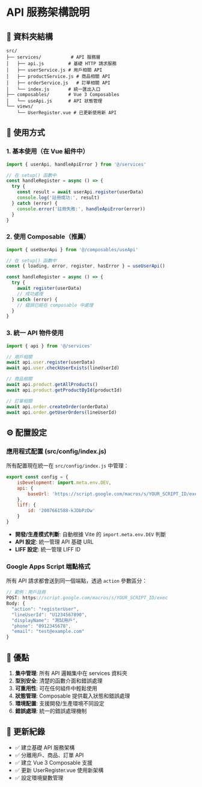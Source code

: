 # API 服務架構說明

## 📁 資料夾結構
```
src/
├── services/           # API 服務層
│   ├── api.js         # 基礎 HTTP 請求服務
│   ├── userService.js # 用戶相關 API
│   ├── productService.js # 商品相關 API
│   ├── orderService.js   # 訂單相關 API
│   └── index.js       # 統一匯出入口
├── composables/       # Vue 3 Composables
│   └── useApi.js      # API 狀態管理
└── views/
    └── UserRegister.vue # 已更新使用新 API
```

## 🔧 使用方式

### 1. 基本使用（在 Vue 組件中）
```javascript
import { userApi, handleApiError } from '@/services'

// 在 setup() 函數中
const handleRegister = async () => {
  try {
    const result = await userApi.register(userData)
    console.log('註冊成功:', result)
  } catch (error) {
    console.error('註冊失敗:', handleApiError(error))
  }
}
```

### 2. 使用 Composable（推薦）
```javascript
import { useUserApi } from '@/composables/useApi'

// 在 setup() 函數中
const { loading, error, register, hasError } = useUserApi()

const handleRegister = async () => {
  try {
    await register(userData)
    // 成功處理
  } catch (error) {
    // 錯誤已經在 composable 中處理
  }
}
```

### 3. 統一 API 物件使用
```javascript
import { api } from '@/services'

// 用戶相關
await api.user.register(userData)
await api.user.checkUserExists(lineUserId)

// 商品相關
await api.product.getAllProducts()
await api.product.getProductById(productId)

// 訂單相關
await api.order.createOrder(orderData)
await api.order.getUserOrders(lineUserId)
```

## ⚙️ 配置設定

### 應用程式配置 (src/config/index.js)

所有配置現在統一在 `src/config/index.js` 中管理：

```javascript
export const config = {
    isDevelopment: import.meta.env.DEV,
    api: {
        baseUrl: 'https://script.google.com/macros/s/YOUR_SCRIPT_ID/exec'
    },
    liff: {
        id: '2007661588-kJDbPzDw'
    }
}
```

- **開發/生產模式判斷**: 自動根據 Vite 的 `import.meta.env.DEV` 判斷
- **API 設定**: 統一管理 API 基礎 URL
- **LIFF 設定**: 統一管理 LIFF ID

### Google Apps Script 端點格式
所有 API 請求都會送到同一個端點，透過 `action` 參數區分：

```javascript
// 範例：用戶註冊
POST: https://script.google.com/macros/s/YOUR_SCRIPT_ID/exec
Body: {
  "action": "registerUser",
  "lineUserId": "U1234567890",
  "displayName": "測試用戶",
  "phone": "0912345678",
  "email": "test@example.com"
}
```

## 🎯 優點

1. **集中管理**: 所有 API 邏輯集中在 services 資料夾
2. **型別安全**: 清楚的函數介面和錯誤處理
3. **可重用性**: 可在任何組件中輕鬆使用
4. **狀態管理**: Composable 提供載入狀態和錯誤處理
5. **環境配置**: 支援開發/生產環境不同設定
6. **錯誤處理**: 統一的錯誤處理機制

## 📝 更新紀錄

- ✅ 建立基礎 API 服務架構
- ✅ 分離用戶、商品、訂單 API
- ✅ 建立 Vue 3 Composable 支援
- ✅ 更新 UserRegister.vue 使用新架構
- ✅ 設定環境變數管理
